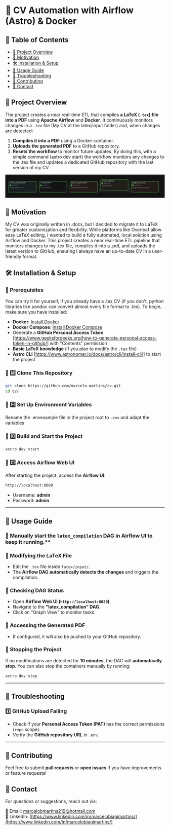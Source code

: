 # 🚀 CV Automation with Airflow (Astro) & Docker

## 📖 Table of Contents
- [🚀 Project Overview](#-project-overview)
- [🎯 Motivation](#-motivation)
- [🛠️ Installation & Setup](#-installation--setup)
- [🚀 Usage Guide](#-usage-guide)
- [🔧 Troubleshooting](#-troubleshooting)
- [🤝 Contributing](#-contributing)
- [📩 Contact](#-contact)

## 🚀 Project Overview
The project creates a near real-time ETL that compiles **a LaTeX (`.tex`) file into a PDF** using **Apache Airflow** and **Docker**.
It continuously monitors changes in a `.tex` file (My CV at the latex/input folder) and, when changes are detected:
1. **Compiles it into a PDF** using a Docker container.
2. **Uploads the generated PDF** to a GitHub repository.
3. **Resets the workflow** to monitor future updates.
By doing this, with a simple command (astro dev start) the workflow monitors any changes to the .tex file and updates a dedicated GitHub repository with the last version of my CV.

![Project Workflow](img/final_dag.png)

## 🎯 Motivation
My CV was originally written in .docx, but I decided to migrate it to LaTeX for greater customization and flexibility. While platforms like Overleaf allow easy LaTeX editing, I wanted to build a fully automated, local solution using Airflow and Docker. This project creates a near real-time ETL pipeline that monitors changes to my .tex file, compiles it into a .pdf, and uploads the latest version to GitHub, ensuring I always have an up-to-date CV in a user-friendly format.

## 🛠️ Installation & Setup

### **🔹 Prerequisites**
You can try it for yourself, if you already have a .tex CV (if you don't, python libraries like pandoc can convert almost every file format to .tex). To begin, make sure you have installed:
- **Docker**: [Install Docker](https://docs.docker.com/get-docker/)
- **Docker Compose**: [Install Docker Compose](https://docs.docker.com/compose/install/)
- Generate a **GitHub Personal Access Token** [https://www.geeksforgeeks.org/how-to-generate-personal-access-token-in-github/] with "Contents" permission
- **Basic LaTeX knowledge** (if you plan to modify the `.tex` file)
- **Astro CLI** [https://www.astronomer.io/docs/astro/cli/install-cli/] to start the project

### **🔹 1️⃣ Clone This Repository**
```bash
git clone https://github.com/marcelo-martins/cv.git
cd cv/
```

### **🔹 2️⃣ Set Up Environment Variables**
Rename the .envexample file in the project root to `.env` and adapt the variables

### **🔹 3️⃣ Build and Start the Project**
```bash
astro dev start
```

### **🔹 4️⃣ Access Airflow Web UI**
After starting the project, access the **Airflow UI**:
```bash
http://localhost:8080
```
- Username: **admin**
- Password: **admin**

---

## 🚀 Usage Guide

### **🔹 Manually start the `latex_compilation` DAG** in Airflow UI to keep it running.**

### **🔹 Modifying the LaTeX File**
- Edit the `.tex` file inside `latex/input/`.
- The **Airflow DAG automatically detects the changes** and triggers the compilation.

### **🔹 Checking DAG Status**
- Open **Airflow Web UI (`http://localhost:8080`)**.
- Navigate to the **"latex_compilation" DAG**.
- Click on "Graph View" to monitor tasks.

### **🔹 Accessing the Generated PDF**
- If configured, it will also be pushed to your GitHub repository.

### **🔹 Stopping the Project**
If no modifications are detected for **10 minutes**, the DAG will **automatically stop**.
You can also stop the containers manually by running:
```bash 
astro dev stop
```
---

## 🔧 Troubleshooting

### **1️⃣ GitHub Upload Failing**
- Check if your **Personal Access Token (PAT)** has the correct permissions (`repo` scope).
- Verify the **GitHub repository URL** in `.env`.

---

## 🤝 Contributing
Feel free to submit **pull requests** or **open issues** if you have improvements or feature requests!

## 📩 Contact
For questions or suggestions, reach out via:

📧 Email: [marcelobmartins219@hotmail.com](mailto:marcelobmartins219@hotmail.com)  
🔗 LinkedIn: [https://www.linkedin.com/in/marcelobiagimartins/](https://www.linkedin.com/in/marcelobiagimartins/)  

